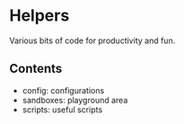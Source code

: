# Helpers
Various bits of code for productivity and fun.

## Contents
 - config: configurations
 - sandboxes: playground area
 - scripts: useful scripts